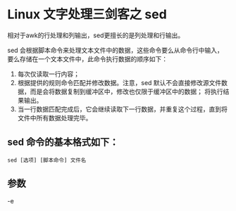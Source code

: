 # Linux 文字处理三剑客之 sed

相对于awk的行处理和列输出，sed更擅长的是列处理和行输出。

sed 会根据脚本命令来处理文本文件中的数据，这些命令要么从命令行中输入，要么存储在一个文本文件中，此命令执行数据的顺序如下：
1. 每次仅读取一行内容；  
2. 根据提供的规则命令匹配并修改数据。注意，sed 默认不会直接修改源文件数据，而是会将数据复制到缓冲区中，修改也仅限于缓冲区中的数据；
将执行结果输出。  
3. 当一行数据匹配完成后，它会继续读取下一行数据，并重复这个过程，直到将文件中所有数据处理完毕。

## sed 命令的基本格式如下：
```
sed [选项] [脚本命令] 文件名
```

## 参数  
-e<script>或--expression=<script> 以选项中指定的script来处理输入的文本文件。  
-f<script文件>或--file=<script文件> 以选项中指定的script文件来处理输入的文本文件。  
-h或--help 显示帮助。  
-n或--quiet或--silent 仅显示script处理后的结果。  
-V或--version 显示版本信息  

## 动作

a ：新增， a 的后面可以接字串，而这些字串会在新的一行出现(目前的下一行)  
c ：取代， c 的后面可以接字串，这些字串可以取代 n1,n2 之间的行！  
d ：删除，因为是删除啊，所以 d 后面通常不接任何咚咚；  
i ：插入， i 的后面可以接字串，而这些字串会在新的一行出现(目前的上一行)；  
p ：打印，亦即将某个选择的数据印出。通常 p 会与参数 sed -n 一起运行～  
s ：取代，可以直接进行取代的工作哩！通常这个 s 的动作可以搭配正规表示法！例如 1,20s/old/new/g 就是啦！  
